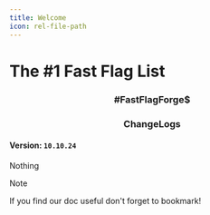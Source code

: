 ```yaml
---
title: Welcome
icon: rel-file-path	
---
```


# The #1 Fast Flag List
<h3 align="center">#FastFlagForge$</h3>

<h3 align="center">ChangeLogs</h3>

#### Version: `10.10.24`
Nothing

> [!NOTE]
> If you find our doc useful don't forget to bookmark!
